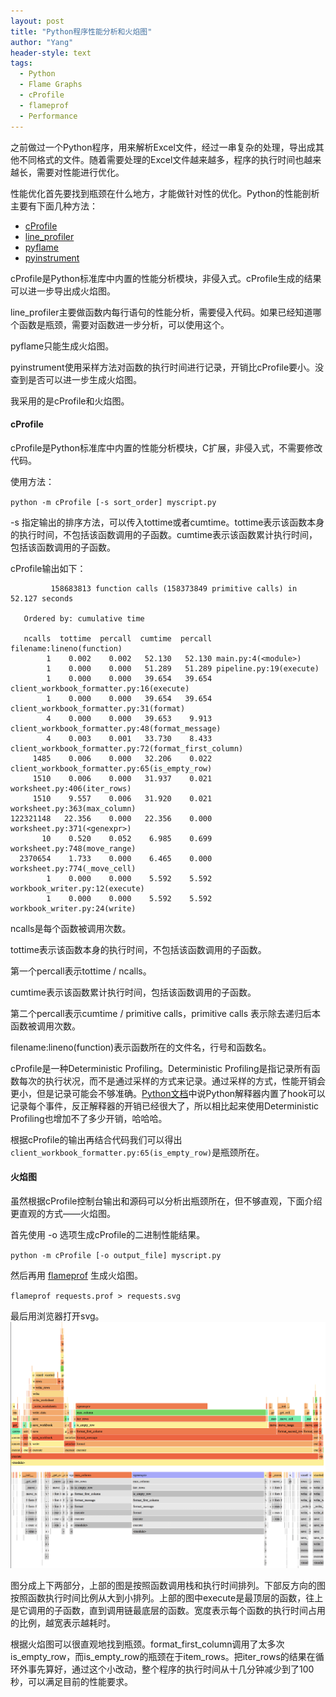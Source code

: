 ```yaml
---
layout: post
title: "Python程序性能分析和火焰图"
author: "Yang"
header-style: text
tags:
  - Python
  - Flame Graphs
  - cProfile
  - flameprof
  - Performance
---
```


之前做过一个Python程序，用来解析Excel文件，经过一串复杂的处理，导出成其他不同格式的文件。随着需要处理的Excel文件越来越多，程序的执行时间也越来越长，需要对性能进行优化。

性能优化首先要找到瓶颈在什么地方，才能做针对性的优化。Python的性能剖析主要有下面几种方法：

- [ cProfile ](https://docs.python.org/2/library/profile.html)
- [line_profiler](https://github.com/rkern/line_profiler)
- [pyflame](https://github.com/uber-archive/pyflame)
- [pyinstrument](https://github.com/joerick/pyinstrument)

cProfile是Python标准库中内置的性能分析模块，非侵入式。cProfile生成的结果可以进一步导出成火焰图。

line_profiler主要做函数内每行语句的性能分析，需要侵入代码。如果已经知道哪个函数是瓶颈，需要对函数进一步分析，可以使用这个。

pyflame只能生成火焰图。

pyinstrument使用采样方法对函数的执行时间进行记录，开销比cProfile要小。没查到是否可以进一步生成火焰图。

我采用的是cProfile和火焰图。



#### cProfile

cProfile是Python标准库中内置的性能分析模块，C扩展，非侵入式，不需要修改代码。

使用方法：

`
python -m cProfile [-s sort_order] myscript.py
`

-s 指定输出的排序方法，可以传入tottime或者cumtime。tottime表示该函数本身的执行时间，不包括该函数调用的子函数。cumtime表示该函数累计执行时间，包括该函数调用的子函数。

cProfile输出如下：
```
         158683813 function calls (158373849 primitive calls) in 52.127 seconds

   Ordered by: cumulative time

   ncalls  tottime  percall  cumtime  percall filename:lineno(function)
        1    0.002    0.002   52.130   52.130 main.py:4(<module>)
        1    0.000    0.000   51.289   51.289 pipeline.py:19(execute)
        1    0.000    0.000   39.654   39.654 client_workbook_formatter.py:16(execute)
        1    0.000    0.000   39.654   39.654 client_workbook_formatter.py:31(format)
        4    0.000    0.000   39.653    9.913 client_workbook_formatter.py:48(format_message)
        4    0.003    0.001   33.730    8.433 client_workbook_formatter.py:72(format_first_column)
     1485    0.006    0.000   32.206    0.022 client_workbook_formatter.py:65(is_empty_row)
     1510    0.006    0.000   31.937    0.021 worksheet.py:406(iter_rows)
     1510    9.557    0.006   31.920    0.021 worksheet.py:363(max_column)
122321148   22.356    0.000   22.356    0.000 worksheet.py:371(<genexpr>)
       10    0.520    0.052    6.985    0.699 worksheet.py:748(move_range)
  2370654    1.733    0.000    6.465    0.000 worksheet.py:774(_move_cell)
        1    0.000    0.000    5.592    5.592 workbook_writer.py:12(execute)
        1    0.000    0.000    5.592    5.592 workbook_writer.py:24(write)
```

ncalls是每个函数被调用次数。

tottime表示该函数本身的执行时间，不包括该函数调用的子函数。

第一个percall表示tottime / ncalls。

cumtime表示该函数累计执行时间，包括该函数调用的子函数。

第二个percall表示cumtime / primitive calls，primitive calls 表示除去递归后本函数被调用次数。

filename:lineno(function)表示函数所在的文件名，行号和函数名。

cProfile是一种Deterministic Profiling。Deterministic Profiling是指记录所有函数每次的执行状况，而不是通过采样的方式来记录。通过采样的方式，性能开销会更小，但是记录可能会不够准确。[Python文档](https://docs.python.org/2/library/profile.html#what-is-deterministic-profiling)中说Python解释器内置了hook可以记录每个事件，反正解释器的开销已经很大了，所以相比起来使用Deterministic Profiling也增加不了多少开销，哈哈哈。

根据cProfile的输出再结合代码我们可以得出`client_workbook_formatter.py:65(is_empty_row)`是瓶颈所在。



#### 火焰图

虽然根据cProfile控制台输出和源码可以分析出瓶颈所在，但不够直观，下面介绍更直观的方式——火焰图。

首先使用 -o 选项生成cProfile的二进制性能结果。

`python -m cProfile [-o output_file] myscript.py
`

然后再用 [flameprof](https://github.com/baverman/flameprof) 生成火焰图。

`flameprof requests.prof > requests.svg`

最后用浏览器打开svg。
![](/img/in-post/2020-04-04-python_flame/post-flame-graph.png)

图分成上下两部分，上部的图是按照函数调用栈和执行时间排列。下部反方向的图按照函数执行时间比例从大到小排列。上部的图中execute是最顶层的函数，往上是它调用的子函数，直到调用链最底层的函数。宽度表示每个函数的执行时间占用的比例，越宽表示越耗时。

根据火焰图可以很直观地找到瓶颈。format_first_column调用了太多次is_empty_row，而is_empty_row的瓶颈在于item_rows。把iter_rows的结果在循环外事先算好，通过这个小改动，整个程序的执行时间从十几分钟减少到了100秒，可以满足目前的性能要求。
